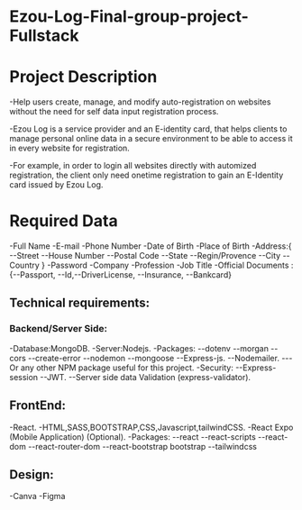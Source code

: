 # Ezou-Log-Final-group-project-Fullstack

# Project Description

-Help users create, manage, and modify auto-registration on websites without the need for self data input registration process.

-Ezou Log is a service provider and an E-identity card, that helps clients to manage personal online data in a secure environment to be able to access it in every website for registration.

-For example, in order to login all websites directly with automized registration, the client only need onetime registration to gain an E-Identity card issued by Ezou Log.

# Required Data

-Full Name
-E-mail
-Phone Number
-Date of Birth
-Place of Birth
-Address:{
--Street
--House Number
--Postal Code
--State
--Regin/Provence
--City
--Country
}
-Password
-Company
-Profession
-Job Title
-Official Documents :{--Passport, --Id,--DriverLicense, --Insurance, --Bankcard}

## Technical requirements:

### Backend/Server Side:

-Database:MongoDB.
-Server:Nodejs.
-Packages:
--dotenv
--morgan
--cors
--create-error
--nodemon
--mongoose
--Express-js.
--Nodemailer.
---Or any other NPM package useful for this project.
-Security:
--Express-session
--JWT.
--Server side data Validation (express-validator).

## FrontEnd:

-React.
-HTML,SASS,BOOTSTRAP,CSS,Javascript,tailwindCSS.
-React Expo (Mobile Application) (Optional).
-Packages:
--react
--react-scripts
--react-dom
--react-router-dom
--react-bootstrap bootstrap
--tailwindcss

## Design:
-Canva
-Figma
